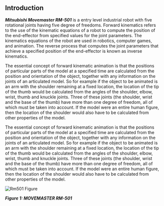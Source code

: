 ## Introduction

***Mitsubishi Movemaster RM-501*** is a entry level industrial robot with five rotational joints having five degree of freedoms. Forward kinematics refers to the use of the kinematic equations of a robot to compute the position of the end-effector from specified values for the joint parameters. The kinematics equations of the robot are used in robotics, computer games, and animation. The reverse process that computes the joint parameters that achieve a specified position of the end-effector is known as inverse kinematics.

The essential concept of forward kinematic animation is that the positions of particular parts of the model at a specified time are calculated from the position and orientation of the object, together with any information on the joints of an articulated model. So for example if the object to be animated is an arm with the shoulder remaining at a fixed location, the location of the tip of the thumb would be calculated from the angles of the shoulder, elbow, wrist, thumb and knuckle joints. Three of these joints (the shoulder, wrist and the base of the thumb) have more than one degree of freedom, all of which must be taken into account. If the model were an entire human figure, then the location of the shoulder would also have to be calculated from other properties of the model.

The essential concept of forward kinematic animation is that the positions of particular parts of the model at a specified time are calculated from the position and orientation of the object, together with any information on the joints of an articulated model. So for example if the object to be animated is an arm with the shoulder remaining at a fixed location, the location of the tip of the thumb would be calculated from the angles of the shoulder, elbow, wrist, thumb and knuckle joints. Three of these joints (the shoulder, wrist and the base of the thumb) have more than one degree of freedom, all of which must be taken into account. If the model were an entire human figure, then the location of the shoulder would also have to be calculated from other properties of the model.
<p align="center">

![Rm501 Figure](images/rm501.jpg)

***Figure 1: MOVEMASTER RM-501***
</p>